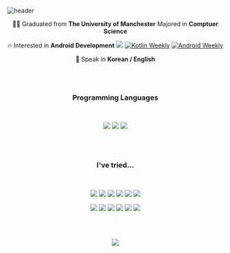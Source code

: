 ![header](https://capsule-render.vercel.app/api?type=wave&color=auto&height=300&section=header&text=Taehee%20&fontSize=90)

<p align="center">👨‍🎓 Graduated from <b>The University of Manchester</b> Majored in <b>Comptuer Science</b></p>
<p align="center">🔥 Interested in <b>Android Development</b> <img src="https://img.shields.io/badge/android-3DDC84?style=flat&logo=android&logoColor=white"/> 
  <a href="https://mailchi.mp/kotlinweekly/kotlin-weekly-279"><img alt="Kotlin Weekly" src="https://skydoves.github.io/badges/kotlin-weekly2.svg"/></a>
  <a href="https://androidweekly.net/issues/issue-495"><img alt="Android Weekly" src="https://skydoves.github.io/badges/android-weekly.svg"/></a></p>
<p align="center"> 💬 Speak in <b>Korean / English </b></p>

<br/><br/>
  
<h3 align="center"><b> Programming Languages</b></h3>
<br/>
<p align="center">
  <img src="https://img.shields.io/badge/Kotlin-7F52FF?style=flat&logo=kotlin&logoColor=white"/>
  <img src="https://img.shields.io/badge/Java-3776AB?style=flat&logo=java&logoColor=white"/>
  <img src="https://img.shields.io/badge/Python-3776AB?style=flat&logo=python&logoColor=white"/>
</p>

<br></br>

<h3 align="center"><b>I've tried...</b></h3>
<br/>
<p align="center">
  <img src="https://img.shields.io/badge/Android Studio-3DDC84?style=flat&logo=androidstudio&logoColor=white"/>
  <img src="https://img.shields.io/badge/Firebase-FFCA28?style=flat&logo=firebase&logoColor=white"/>
  <img src="https://img.shields.io/badge/AWS-232F3E?style=flat&logo=amazonaws&logoColor=white"/>
  <img src="https://img.shields.io/badge/Hilt-0065D3?style=flat&logoColor=white"/>
  <img src="https://img.shields.io/badge/MVVM-4700A3?style=flat&logoColor=white"/>
  <img src="https://img.shields.io/badge/MVP-00B2A5?style=flat&logoColor=white"/>
</p>

<p align="center">
  <img src="https://img.shields.io/badge/Jetpack Compose-4285F4?style=flat&logo=jetpackcompose&logoColor=white"/>
  <img src="https://img.shields.io/badge/Corutine-13BEF9?style=flat&logoColor=white"/>
  <img src="https://img.shields.io/badge/Retrofit-ECD53F?style=flat&logoColor=white"/>
  <img src="https://img.shields.io/badge/Exo Player-9999FF?style=flat&logoColor=white"/>
  <img src="https://img.shields.io/badge/Glide-F94877?style=flat&logoColor=white"/>
  <img src="https://img.shields.io/badge/Gradle-02303A?style=flat&logo=gradle&logoColor=white"/>
</p>

<br/><br/>
         
<p align="center"><img src="https://github-readme-stats.vercel.app/api/top-langs/?username=holrosky&layout=compact"></p>
<!--
**holrosky/holrosky** is a ✨ _special_ ✨ repository because its `README.md` (this file) appears on your GitHub profile.

Here are some ideas to get you started:

- 🔭 I’m currently working on ...
- 🌱 I’m currently learning ...
- 👯 I’m looking to collaborate on ...
- 🤔 I’m looking for help with ...
- 💬 Ask me about ...
- 📫 How to reach me: ...
- 😄 Pronouns: ...
- ⚡ Fun fact: ... 🏫 🧑‍🎓 👨‍🎓 🔥
-->
